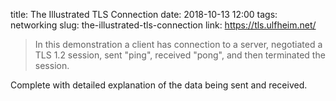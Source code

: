 title: The Illustrated TLS Connection
date: 2018-10-13 12:00
tags: networking
slug: the-illustrated-tls-connection
link: https://tls.ulfheim.net/

> In this demonstration a client has connection to a server, negotiated a TLS 1.2 session,
> sent "ping", received "pong", and then terminated the session.

Complete with detailed explanation of the data being sent and received.
